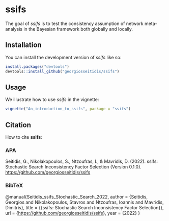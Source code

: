 
<!-- README.md is generated from README.Rmd. Please edit that file -->

# ssifs

<!-- badges: start -->
<!-- badges: end -->

The goal of *ssifs* is to test the consistency assumption of network
meta-analysis in the Bayesian framework both globally and locally.

## Installation

You can install the development version of *ssifs* like so:

``` r
install.packages("devtools")
devtools::install_github("georgiosseitidis/ssifs")
```

## Usage

We illustrate how to use *ssifs* in the vignette:

``` r
vignette("An_introduction_to_ssifs", package = "ssifs")
```

## Citation

How to cite **ssifs**:

### APA

Seitidis, G., Nikolakopoulos, S., Ntzoufras, I., & Mavridis, D. (2022).
ssifs: Stochastic Search Inconsistency Factor Selection (Version 0.1.0).
<https://github.com/georgiosseitidis/ssifs>

### BibTeX

@manual{Seitidis_ssifs_Stochastic_Search_2022, author = {Seitidis,
Georgios and Nikolakopoulos, Stavros and Ntzoufras, Ioannis and
Mavridis, Dimitris}, title = {{ssifs: Stochastic Search Inconsistency
Factor Selection}}, url = {<https://github.com/georgiosseitidis/ssifs>},
year = {2022} }
